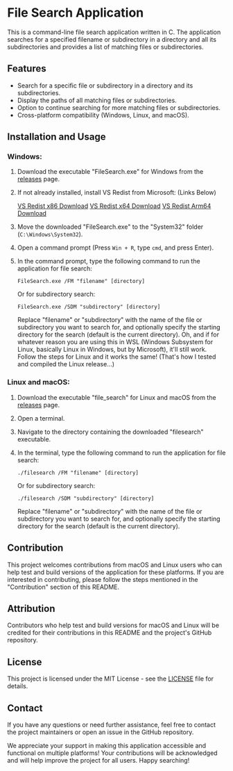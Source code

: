 # File Search Application

This is a command-line file search application written in C. The application searches for a specified filename or subdirectory in a directory and all its subdirectories and provides a list of matching files or subdirectories.

## Features

- Search for a specific file or subdirectory in a directory and its subdirectories.
- Display the paths of all matching files or subdirectories.
- Option to continue searching for more matching files or subdirectories.
- Cross-platform compatibility (Windows, Linux, and macOS).

## Installation and Usage

### Windows:

1. Download the executable "FileSearch.exe" for Windows from the [releases](https://github.com/EndrDragon44/FileSearch/releases) page.

2. If not already installed, install VS Redist from Microsoft: (Links Below)

      [VS Redist x86 Download](https://aka.ms/vs/17/release/vc_redist.x86.exe)
      [VS Redist x64 Download](https://aka.ms/vs/17/release/vc_redist.x64.exe)
      [VS Redist Arm64 Download](https://aka.ms/vs/17/release/vc_redist.arm64.exe)
   
3. Move the downloaded "FileSearch.exe" to the "System32" folder (`C:\Windows\System32`).

4. Open a command prompt (Press `Win + R`, type `cmd`, and press Enter).

5. In the command prompt, type the following command to run the application for file search:

   ```
   FileSearch.exe /FM "filename" [directory]
   ```

   Or for subdirectory search:

   ```
   FileSearch.exe /SDM "subdirectory" [directory]
   ```

   Replace "filename" or "subdirectory" with the name of the file or subdirectory you want to search for, and optionally specify the starting directory for the search (default is the current directory).
   Oh, and if for whatever reason you are using this in WSL (Windows Subsystem for Linux, basically Linux in Windows, but by Microsoft), it'll still work. Follow the steps for Linux and it works the same! (That's how I tested and compiled the Linux release...)

### Linux and macOS:

1. Download the executable "file_search" for Linux and macOS from the [releases](https://github.com/EndrDragon44/FileSearch/releases) page.

2. Open a terminal.

3. Navigate to the directory containing the downloaded "filesearch" executable.

4. In the terminal, type the following command to run the application for file search:

   ```
   ./filesearch /FM "filename" [directory]
   ```

   Or for subdirectory search:

   ```
   ./filesearch /SDM "subdirectory" [directory]
   ```

   Replace "filename" or "subdirectory" with the name of the file or subdirectory you want to search for, and optionally specify the starting directory for the search (default is the current directory).

## Contribution

This project welcomes contributions from macOS and Linux users who can help test and build versions of the application for these platforms. If you are interested in contributing, please follow the steps mentioned in the "Contribution" section of this README.

## Attribution

Contributors who help test and build versions for macOS and Linux will be credited for their contributions in this README and the project's GitHub repository.

## License

This project is licensed under the MIT License - see the [LICENSE](LICENSE) file for details.

## Contact

If you have any questions or need further assistance, feel free to contact the project maintainers or open an issue in the GitHub repository.

We appreciate your support in making this application accessible and functional on multiple platforms! Your contributions will be acknowledged and will help improve the project for all users. Happy searching!
